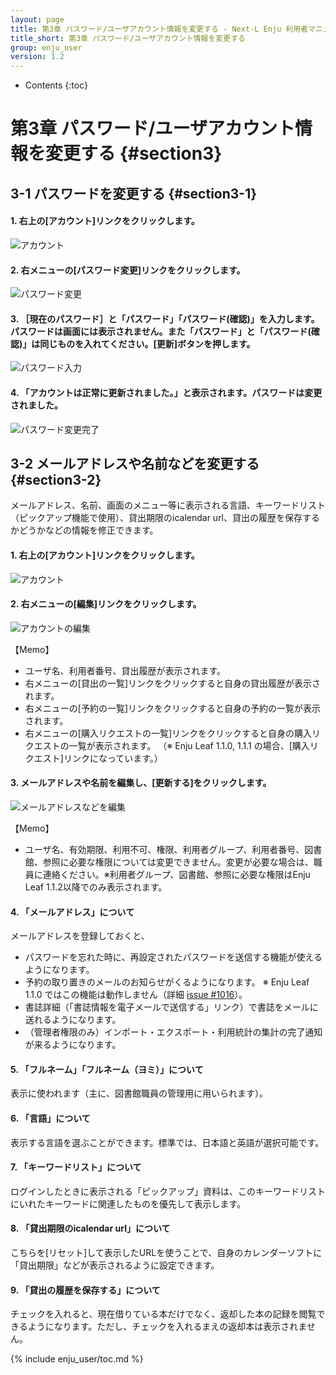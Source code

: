 ```yaml
---
layout: page
title: 第3章 パスワード/ユーザアカウント情報を変更する - Next-L Enju 利用者マニュアル
title_short: 第3章 パスワード/ユーザアカウント情報を変更する
group: enju_user
version: 1.2
---
```


* Contents
{:toc}

第3章 パスワード/ユーザアカウント情報を変更する {#section3}
===========================================================

3-1 パスワードを変更する {#section3-1}
--------------------------------------

#### 1. 右上の[アカウント]リンクをクリックします。

![アカウント](../assets/images/1.1/image_user_passwd_003.png)

#### 2. 右メニューの[パスワード変更]リンクをクリックします。

![パスワード変更](../assets/images/1.1/image_user_passwd_005.png)

#### 3. ［現在のパスワード］と「パスワード」「パスワード(確認)」を入力します。パスワードは画面には表示されません。また「パスワード」と「パスワード(確認)」は同じものを入れてください。[更新]ボタンを押します。

![パスワード入力](../assets/images/1.1/image_user_passwd_007.png)

#### 4. 「アカウントは正常に更新されました。」と表示されます。パスワードは変更されました。

![パスワード変更完了](../assets/images/1.1/image_user_passwd_009.png)

3-2 メールアドレスや名前などを変更する {#section3-2}
--------------------------------------

メールアドレス、名前、画面のメニュー等に表示される言語、キーワードリスト（ピックアップ機能で使用）、貸出期限のicalendar url、貸出の履歴を保存するかどうかなどの情報を修正できます。

#### 1. 右上の[アカウント]リンクをクリックします。

![アカウント](../assets/images/1.1/image_user_passwd_003.png)

#### 2. 右メニューの[編集]リンクをクリックします。

![アカウントの編集](../assets/images/1.1/image_user_account_003.png)

<div class="alert alert-info memo" markdown="1">

【Memo】

* ユーザ名、利用者番号、貸出履歴が表示されます。
* 右メニューの[貸出の一覧]リンクをクリックすると自身の貸出履歴が表示されます。
* 右メニューの[予約の一覧]リンクをクリックすると自身の予約の一覧が表示されます。
* 右メニューの[購入リクエストの一覧]リンクをクリックすると自身の購入リクエストの一覧が表示されます。
（※ Enju Leaf 1.1.0, 1.1.1 の場合、[購入リクエスト]リンクになっています。）

<!-- 元々、1.1.0, 1.1.1 には自身の購入リクエストしか表示できないバグがあったので
Librarian権限以上でも、全利用者の購入リクエストは1.1.0,1.1.1でも表示されないので注意 -->
</div>

#### 3. メールアドレスや名前を編集し、[更新する]をクリックします。

![メールアドレスなどを編集](../assets/images/1.1/image_user_account_005.png)

<div class="alert alert-info memo" markdown="1">

【Memo】

* ユーザ名、有効期限、利用不可、権限、利用者グループ、利用者番号、図書館、参照に必要な権限については変更できません。変更が必要な場合は、職員に連絡ください。※利用者グループ、図書館、参照に必要な権限はEnju Leaf 1.1.2以降でのみ表示されます。

</div>

#### 4. 「メールアドレス」について

メールアドレスを登録しておくと、

* パスワードを忘れた時に、再設定されたパスワードを送信する機能が使えるようになります。
* 予約の取り置きのメールのお知らせがくるようになります。 ※ Enju Leaf 1.1.0 ではこの機能は動作しません（詳細 [issue #1016](https://github.com/next-l/enju_leaf/issues/1016)）。
* 書誌詳細（「書誌情報を電子メールで送信する」リンク）で書誌をメールに送れるようになります。
* （管理者権限のみ）インポート・エクスポート・利用統計の集計の完了通知が来るようになります。

#### 5. 「フルネーム」「フルネーム（ヨミ）」について

表示に使われます（主に、図書館職員の管理用に用いられます）。

#### 6. 「言語」について

表示する言語を選ぶことができます。標準では、日本語と英語が選択可能です。

#### 7. 「キーワードリスト」について

ログインしたときに表示される「ピックアップ」資料は、このキーワードリストにいれたキーワードに関連したものを優先して表示します。

#### 8. 「貸出期限のicalendar url」について

こちらを[リセット]して表示したURLを使うことで、自身のカレンダーソフトに「貸出期限」などが表示されるように設定できます。

#### 9. 「貸出の履歴を保存する」について

チェックを入れると、現在借りている本だけでなく、返却した本の記録を閲覧できるようになります。ただし、チェックを入れるまえの返却本は表示されません。

{% include enju_user/toc.md %}
